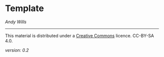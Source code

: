# Template
_Andy Wills_



___

This material is distributed under a [Creative Commons](https://creativecommons.org/) licence. CC-BY-SA 4.0. 

_version: 0.2_
